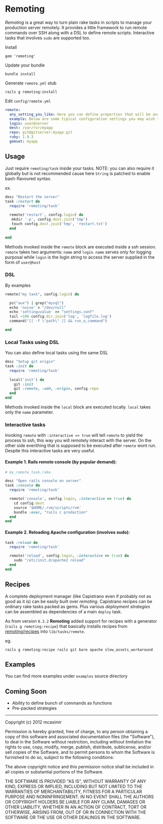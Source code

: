# Remoting

*Remoting* is a great way to turn plain rake tasks in scripts to manage your production server remotely. It provides a little framework to run remote commands over SSH along with a DSL to define remote scripts. Interactive tasks that involves `sudo` are supported too.

Install

    gem 'remoting'
    
Update your bundle
  
    bundle install

Generate `remote.yml` stub

    rails g remoting:install

Edit `config/remote.yml`

``` yaml
remote:
  any_setting_you_like: Here you can define properties that will be available in 'config' struct inside rake tasks!
  example: Below are some tipical configuration settings you may wish to define ...
  login: user@server
  dest: /var/ror/myapp
  repo: git@gitserver:myapp.git
  ruby: 1.9.3
  gemset: myapp
```

## Usage

Just require `remoting/task` inside your tasks. NOTE: you can also require it globally but is not recommended cause here `String` is patched to enable bash-flavoured syntax.

_ex._

``` rb   
desc "Restart the server"
task :restart do
  require 'remoting/task'
    
  remote('restart', config.login) do
   mkdir '-p', config.dest.join('tmp')
   touch config.dest.join('tmp', 'restart.txt') 
  end
    
end
```
 
Methods invoked inside the `remote` block are executed inside a ssh session. `remote` takes two arguments: `name` and `login`. `name` serves only for logging purposal while `login` is the login string to access the server supplied in the form of `user@host`

### DSL

By examples

``` rb
remote("my task", config.login) do 

  ps("aux") | grep("mysql") 
  echo 'noise' > "/dev/null"
  echo 'setting=value' >> "settings.conf"
  tail -100 config.dir.join('log', 'logfile.log')
  command("[[ -f \"path\" ]] && run_a_command")

end
```

### Local Tasks using DSL

You can also define local tasks using the same DSL

``` rb   
desc "Setup git origin"
task :init do
  require 'remoting/task'
    
  local('init') do
    git :init
    git :remote, :add, :origin, config.repo
  end  
end
```

Methods invoked inside the `local` block are executed locally. `local` takes only the `name` parameter.


### Interactive tasks

Invoking `remote` with `:interactive => true` will tell `remote` to yield the process to ssh, this way you will remotely interact with the server. On the other side everithing that is supposed to be executed after `remote` wont run. Despite this interactive tasks are very useful.

#### Example 1. Rails remote console (by popular demand):

``` rb  
# my_remote_task.rake

desc "Open rails console on server"
task :console do
  require 'remoting/task'

  remote('console', config.login, :interactive => true) do
    cd config.dest
    source '$HOME/.rvm/scripts/rvm'
    bundle :exec, "rails c production"
  end
end
```
    
####  Example 2. Reloading Apache configuration (involves sudo):

``` rb   
task :reload do
  require 'remoting/task'

  remote('reload', config.login, :interactive => true) do
    sudo "/etc/init.d/apache2 reload"
  end
end
```

## Recipes

A complete deployment manager (like Capistrano even if probably not as good as it is) can be easily built over *remoting*. Capistrano recipes can be ordinary rake tasks packed as gems. Plus various _deployment strategies_ can be assembled as dependencies of a main `deploy` task.

As from version `0.3.2` **Remoting** added support for recipes with a generator (`rails g remoting:recipe`) that basically installs recipes from [remoting/recipes](https://github.com/mcasimir/remoting/tree/master/recipes) into `lib/tasks/remote`.

eg.

```
rails g remoting:recipe rails git bare apache slow_assets_workaround
```


## Examples

You can find more examples under `examples` source directory


## Coming Soon

* Ability to define bunch of commands as functions
* Pre-packed strategies     

---

Copyright (c) 2012 mcasimir

Permission is hereby granted, free of charge, to any person obtaining
a copy of this software and associated documentation files (the
"Software"), to deal in the Software without restriction, including
without limitation the rights to use, copy, modify, merge, publish,
distribute, sublicense, and/or sell copies of the Software, and to
permit persons to whom the Software is furnished to do so, subject to
the following conditions:

The above copyright notice and this permission notice shall be
included in all copies or substantial portions of the Software.

THE SOFTWARE IS PROVIDED "AS IS", WITHOUT WARRANTY OF ANY KIND,
EXPRESS OR IMPLIED, INCLUDING BUT NOT LIMITED TO THE WARRANTIES OF
MERCHANTABILITY, FITNESS FOR A PARTICULAR PURPOSE AND
NONINFRINGEMENT. IN NO EVENT SHALL THE AUTHORS OR COPYRIGHT HOLDERS BE
LIABLE FOR ANY CLAIM, DAMAGES OR OTHER LIABILITY, WHETHER IN AN ACTION
OF CONTRACT, TORT OR OTHERWISE, ARISING FROM, OUT OF OR IN CONNECTION
WITH THE SOFTWARE OR THE USE OR OTHER DEALINGS IN THE SOFTWARE.


